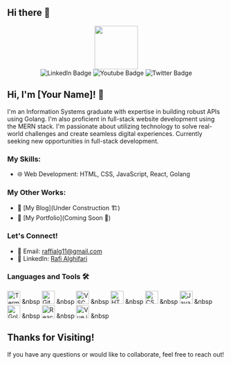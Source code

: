 ## Hi there 👋

<div id="header" align="center">
  <img src="https://media.giphy.com/media/M9gbBd9nbDrOTu1Mqx/giphy.gif" width="100"/>
  <div id="badges">
    <img src="https://img.shields.io/badge/LinkedIn-blue?style=for-the-badge&logo=linkedin&logoColor=white" alt="LinkedIn Badge"/>
    <img src="https://img.shields.io/badge/YouTube-red?style=for-the-badge&logo=youtube&logoColor=white" alt="Youtube Badge"/>
    <img src="https://img.shields.io/badge/Twitter-blue?style=for-the-badge&logo=twitter&logoColor=white" alt="Twitter Badge"/>
  </div>
  <img src="https://komarev.com/ghpvc/?username=rafialg11&style=flat-square&color=blue" alt=""/>
</div>

## Hi, I'm [Your Name]! 👋
I'm an Information Systems graduate with expertise in building robust APIs using Golang. I'm also proficient in full-stack website development using the MERN stack. I'm passionate about utilizing technology to solve real-world challenges and create seamless digital experiences. Currently seeking new opportunities in full-stack development.

### My Skills:
- 🌐 Web Development: HTML, CSS, JavaScript, React, Golang

### My Other Works:
- 📝 [My Blog](Under Construction 🏗️)
- 📂 [My Portfolio](Coming Soon 🚀)

### Let's Connect!
- 📧 Email: raffialg11@gmail.com
- 💼 LinkedIn: [Rafi Alghifari]([https://linkedin.com/in/yourprofile](https://www.linkedin.com/in/rafi-alghifari/))

### Languages and Tools 🛠️

<img src="https://cdn.jsdelivr.net/gh/devicons/devicon/icons/bash/bash-original.svg" alt="Terminal" width="30" height="30"/> &nbsp
<img src="https://cdn.jsdelivr.net/gh/devicons/devicon/icons/git/git-original.svg" alt="Git" width="30" height="30"/> &nbsp
<img src="https://cdn.jsdelivr.net/gh/devicons/devicon/icons/vscode/vscode-original.svg" alt="VSCode" width="30" height="30"/> &nbsp
<img src="https://cdn.jsdelivr.net/gh/devicons/devicon/icons/html5/html5-original.svg" alt="HTML5" width="30" height="30"/> &nbsp
<img src="https://cdn.jsdelivr.net/gh/devicons/devicon/icons/css3/css3-original.svg" alt="CSS3" width="30" height="30"/> &nbsp
<img src="https://cdn.jsdelivr.net/gh/devicons/devicon/icons/javascript/javascript-original.svg" alt="JavaScript" width="30" height="30"/> &nbsp
<img src="https://cdn.jsdelivr.net/gh/devicons/devicon/icons/go/go-original.svg" alt="Golang" width="30" height="30"/> &nbsp
<img src="https://cdn.jsdelivr.net/gh/devicons/devicon/icons/react/react-original.svg" alt="React" width="30" height="30"/> &nbsp
<img src="https://cdn.jsdelivr.net/gh/devicons/devicon/icons/vuejs/vuejs-original.svg" alt="Vue.js" width="30" height="30"/> &nbsp

## Thanks for Visiting!
If you have any questions or would like to collaborate, feel free to reach out!
